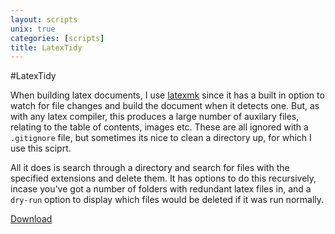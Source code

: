 ```yaml
---
layout: scripts
unix: true
categories: [scripts]
title: LatexTidy
---
```

#LatexTidy

When building latex documents, I use
[latexmk](http://phys.psu.edu/~collins/software/latexmk-jcc/) since it has a
built in option to watch for file changes and build the document when it detects
one. But, as with any latex compiler, this produces a large number of auxilary
files, relating to the table of contents, images etc. These are all ignored with
a `.gitignore` file, but sometimes its nice to clean a directory up, for which I
use this sciprt.

All it does is search through a directory and search for files with the
specified extensions and delete them. It has options to do this recursively,
incase you've got a number of folders with redundant latex files in, and a
`dry-run` option to display which files would be deleted if it was run normally.

<a href="https://github.com/jaw42/bin/blob/master/LatextTidy">
<i class="icon-cloud-download"> </i> Download</a>
